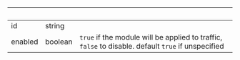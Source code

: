 <!-- Code generated for API Clients. DO NOT EDIT. -->

| &nbsp;  | &nbsp;  | &nbsp;                                                                                             |
| ------- | ------- | -------------------------------------------------------------------------------------------------- |
| id      | string  |                                                                                                    |
| enabled | boolean | `true` if the module will be applied to traffic, `false` to disable. default `true` if unspecified |
